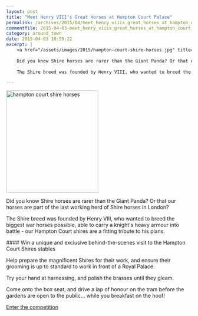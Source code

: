 ```yaml
---
layout: post
title: "Meet Henry VIII's Great Horses at Hampton Court Palace"
permalink: /archives/2015/04/meet_henry_viiis_great_horses_at_hampton_court_pal.html
commentfile: 2015-04-03-meet_henry_viiis_great_horses_at_hampton_court_pal
category: around_town
date: 2015-04-03 10:59:22
excerpt: |
    <a href="/assets/images/2015/hampton-court-shire-horses.jpg" title="See larger version of - hampton court shire horses"><img src="/assets/images/2015/hampton-court-shire-horses_thumb.jpg" width="150" height="166" alt="hampton court shire horses" class="photo right" /></a>
    
    Did you know Shire horses are rarer than the Giant Panda? Or that our horses are part of the last working herd of Shire horses in London?
    
    The Shire breed was founded by Henry VIII, who wanted to breed the biggest war horses possible, able to carry a knight's heavy armour into battle - our Hampton Court shires are a fitting tribute to his plans.

---
```


<a href="/assets/images/2015/hampton-court-shire-horses.jpg" title="See larger version of - hampton court shire horses"><img src="/assets/images/2015/hampton-court-shire-horses_thumb.jpg" width="250" height="277" alt="hampton court shire horses" class="photo right" /></a>

Did you know Shire horses are rarer than the Giant Panda? Or that our horses are part of the last working herd of Shire horses in London?

The Shire breed was founded by Henry VIII, who wanted to breed the biggest war horses possible, able to carry a knight's heavy armour into battle - our Hampton Court shires are a fitting tribute to his plans.

<div markdown="1" class="box">
#### Win a unique and exclusive behind-the-scenes visit to the Hampton Court Shires stables

Help prepare the magnificent Shires for their work, and ensure their grooming is up to standard to work in front of a Royal Palace.

Try your hand at harnessing, and polish the brasses until they gleam.

Come onto the box seat, and drive a lap of honour on the tram before the gardens are open to the public... while you breakfast on the hoof!

[Enter the competition](http://www.operationcentaur.com/competition/)

</div>
